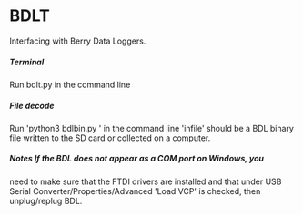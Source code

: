 # BDLT

Interfacing with Berry Data Loggers.  

##### Terminal 
Run bdlt.py in the command line

##### File decode
Run 'python3 bdlbin.py <infile> <outfile>' in the command line
'infile' should be a BDL binary file written to the SD card or collected on a computer.  

##### Notes If the BDL does not appear as a COM port on Windows, you
need to make sure that the FTDI drivers are installed and that under
USB Serial Converter/Properties/Advanced 'Load VCP' is checked, then
unplug/replug BDL.
